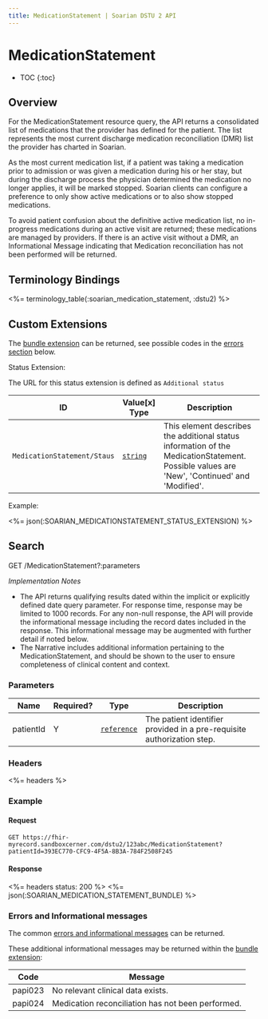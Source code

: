 ```yaml
---
title: MedicationStatement | Soarian DSTU 2 API
---
```

 
# MedicationStatement

* TOC
{:toc}

## Overview

For the MedicationStatement resource query, the API returns a consolidated list of medications that the provider has defined for the patient.  The list represents the most current discharge medication reconciliation (DMR) list the provider has charted in Soarian.

As the most current medication list, if a patient was taking a medication prior to admission or was given a medication during his or her stay, but during the discharge process the physician determined the medication no longer applies, it will be marked stopped.  Soarian clients can configure a preference to only show active medications or to also show stopped medications.  

To avoid patient confusion about the definitive active medication list, no in-progress medications during an active visit are returned; these medications are managed by providers.  If there is an active visit without a DMR, an Informational Message indicating that Medication reconciliation has not been performed will be returned.

## Terminology Bindings

<%= terminology_table(:soarian_medication_statement, :dstu2) %>

## Custom Extensions

The [bundle extension] can be returned, see possible codes in the [errors section] below.

  Status Extension:

The URL for this status extension is defined as `Additional status`

 ID                         | Value\[x] Type | Description
----------------------------|----------------|---------------------------------------------------------------------------------------------------------------------------------------------
`MedicationStatement/Staus` | [`string`]     | This element describes the additional status information of the MedicationStatement. Possible values are 'New', 'Continued' and 'Modified'.

Example:
 
<%= json(:SOARIAN_MEDICATIONSTATEMENT_STATUS_EXTENSION) %>

## Search 

GET /MedicationStatement?:parameters

_Implementation Notes_

* The API returns qualifying results dated within the implicit or explicitly defined date query parameter.  For response time, response may be limited to 1000 records.  For any non-null response, the API will provide the informational message including the record dates included in the response.  This informational message may be augmented with further detail if noted below.    
* The Narrative includes additional information pertaining to the MedicationStatement, and should be shown to the user to ensure completeness of clinical content and context.

### Parameters

 Name      | Required? | Type          | Description
-----------|-----------|---------------|------------------------------------------------------------------------
 patientId | Y         | [`reference`] | The patient identifier provided in a pre-requisite authorization step.

### Headers

<%= headers %>    

### Example

#### Request

	GET https://fhir-myrecord.sandboxcerner.com/dstu2/123abc/MedicationStatement?patientId=393EC770-CFC9-4F5A-8B3A-784F2508F245

#### Response

<%= headers status: 200 %>
<%= json(:SOARIAN_MEDICATION_STATEMENT_BUNDLE) %>

### Errors and Informational messages

The common [errors and informational messages] can be returned.

These additional informational messages may be returned within the [bundle extension]:

 Code    | Message
---------|---------------------------------------------------
 papi023 | No relevant clinical data exists.
 papi024 | Medication reconciliation has not been performed.

[bundle extension]: ../../#bundle-message-extension
[errors section]: #errors-and-informational-messages
[`string`]: http://hl7.org/fhir/dstu2/datatypes.html#string
[`reference`]: http://hl7.org/fhir/DSTU2/search.html#reference
[errors and informational messages]: ../../common-errors
